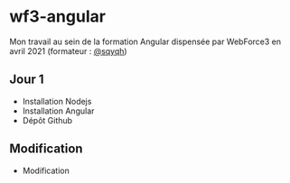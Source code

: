 # wf3-angular
Mon travail au sein de la formation Angular dispensée par WebForce3 en avril 2021 (formateur : [@sqyqh](https://github.com/sqyqh))
## Jour 1
* Installation Nodejs
* Installation Angular
* Dépôt Github

## Modification
* Modification
